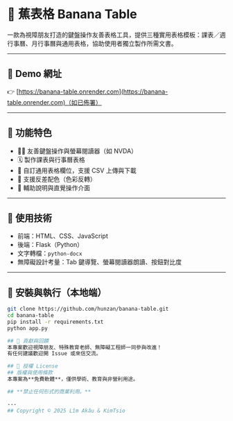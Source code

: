 # 🍌 蕉表格 Banana Table

一款為視障朋友打造的鍵盤操作友善表格工具，提供三種實用表格模板：課表／週行事曆、月行事曆與通用表格，協助使用者獨立製作所需文書。

---

## 🔗 Demo 網址

👉 [https://banana-table.onrender.com](https://banana-table.onrender.com)（如已佈署）

---

## 🧩 功能特色

- 🧑‍🦯 友善鍵盤操作與螢幕閱讀器（如 NVDA）
- 🗓️ 製作課表與行事曆表格
- 📝 自訂通用表格欄位，支援 CSV 上傳與下載
- 🎨 支援反差配色（色彩反轉）
- 🦻 輔助說明與直覺操作介面

---

## 📁 使用技術

- 前端：HTML、CSS、JavaScript
- 後端：Flask（Python）
- 文字轉檔：`python-docx`
- 無障礙設計考量：Tab 鍵導覽、螢幕閱讀器朗讀、按鈕對比度

---

## 🚀 安裝與執行（本地端）

```bash
git clone https://github.com/hunzan/banana-table.git
cd banana-table
pip install -r requirements.txt
python app.py

## 🙌 貢獻與回饋
本專案歡迎視障朋友、特殊教育老師、無障礙工程師一同參與改進！
有任何建議歡迎開 Issue 或來信交流。

## 📜 授權 License
## 版權與使用條款
本專案為**免費軟體**，僅供學術、教育與非營利用途。

## **禁止任何形式的商業利用。**

---
## Copyright © 2025 Lîm Akâu & KimTsio